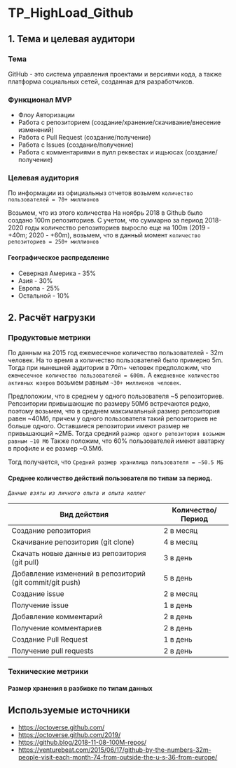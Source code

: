 # TP_HighLoad_Github
## 1. Тема и целевая аудитори
### Тема
GitHub - это система управления проектами и версиями кода, а также платформа социальных сетей, созданная для разработчиков.
### Функционал MVP
- Флоу Авторизации
- Работа с репозиторием (создание/хранение/скачивание/внесение изменений)
- Работа с Pull Request (создание/получение)
- Работа с Issues (создание/получение)
- Работа с комментариями в пулл реквестах и ищьюсах (создание/получение)

### Целевая аудитория
По информации из официальныз отчетов возьмем `количество пользователей = 70+ миллионов`

Возьмем, что из этого количества 
На ноябрь 2018 в Github было создано 100m репозиториев. С учетом, что суммарно за период 2018-2020 годы количество репозиториев выросло еще на 100m (2019 - +40m; 2020 - +60m), возьмем, что в данный момент `количество репозиториев = 250+ миллионов`

#### Географическое распределение
- Северная Америка - 35%
- Азия - 30%
- Европа - 25%
- Остальной - 10%

## 2. Расчёт нагрузки
### Продуктовые метрики
По данным на 2015 год ежемесечное количество пользователей - 32m человек. На то время а количество пользователей было примерно 5m.
Тогда при нынешней аудитории в 70m+ человек предположим, что `ежемесечное количество пользователей = 600m.`
А `ежедневное количество активных юзеров` возьмем равным `~30+ миллионов человек`.

Предположим, что в среднем у одного пользователя ~5 репозиториев. Репозитории привышающие по размеру 50Мб встречаются редко, поэтому возьмем, что в среднем максимальный размер репозитория равен ~40Мб, причем у одного пользователя такий репозиториев не больше одного. Оставшиеся репозитории имеют размер не привышающий ~2МБ.
Тогда средний `размер одного репозитория возьмем равным ~10 Мб`
Также положим, что 60% пользователей имеют аватарку в профиле и ее размер ~0.5Мб.

Тогд получается, что `Средний размер хранилища пользователя = ~50.5 МБ`

#### Среднее количество действий пользователя по типам за период.
*`Данные взяты из личного опыта и опыта коллег`*

| Вид действия                                                 | Количество/Период |
| ------------------------------------------------------------ | ----------------- |
| Создание репозитория                                         |     2 в месяц     |
| Скачивание репозитория (git clone)                           |     4 в месяц     |
| Скачать новые данные из репозитория (git pull)               |     3 в день      |
| Добавление изменений в репозиторий (git commit/git push)     |     5 в день      |
| Создание issue                                               |     2 в месяц     |
| Получение issue                                              |     1 в день      |
| Добавление комментарий                                       |     2 в день      |
| Получение комментариев                                       |     2 в день      |
| Создание Pull Request                                        |     1 в день      |
| Получение pull requests                                      |     2 в день      |


### Технические метрики
#### Размер хранения в разбивке по типам данных

## Используемые источники
- https://octoverse.github.com/
- https://octoverse.github.com/2019/
- https://github.blog/2018-11-08-100M-repos/
- https://venturebeat.com/2015/06/17/github-by-the-numbers-32m-people-visit-each-month-74-from-outside-the-u-s-36-from-europe/
